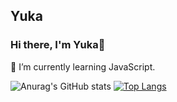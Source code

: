 ## Yuka
### Hi there, I'm Yuka👋

<!--
**yuka830/yuka830** is a ✨ _special_ ✨ repository because its `README.md` (this file) appears on your GitHub profile.

Here are some ideas to get you started:

- 🔭 I’m currently working on ...
- 🌱 I’m currently learning ...
- 👯 I’m looking to collaborate on ...
- 🤔 I’m looking for help with ...
- 💬 Ask me about ...
- 📫 How to reach me: ...
- 😄 Pronouns: ...
- ⚡ Fun fact: ...
-->
🌱 I’m currently learning JavaScript.

![Anurag's GitHub stats](https://github-readme-stats.vercel.app/api?username=yuka830&show_icons=true)
[![Top Langs](https://github-readme-stats.vercel.app/api/top-langs/?username=yuka830&layout=compact)](https://github.com/anuraghazra/github-readme-stats)


